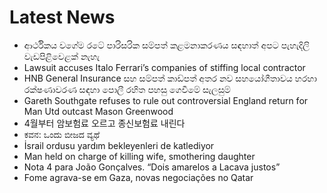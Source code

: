 # Latest News
-  ආර්ථිකය වගේම රටේ පාරිසරික සම්පත් කළමනාකරණය සඳහාත් අපට පැහැදිලි වැඩපිළිවෙළක් නැහැ
-  Lawsuit accuses Italo Ferrari’s companies of stiffing local contractor
-  HNB General Insurance සහ සම්පත් කාඩ්පත් අතර නව සහයෝගීතාවය හරහා රක්ෂණාවරණ සඳහා පොලී රහිත පහසු ගෙවීමේ සැලසුම්
-  Gareth Southgate refuses to rule out controversial England return for Man Utd outcast Mason Greenwood
-  4월부터 암보험료 오르고 종신보험료 내린다
-  ಕವನ: ಒಂದು ಬೀಜದ ವ್ಯಥೆ
-  İsrail ordusu yardım bekleyenleri de katlediyor
-  Man held on charge of killing wife, smothering daughter
-  Nota 4 para João Gonçalves. “Dois amarelos a Lacava justos”
-  Fome agrava-se em Gaza, novas negociações no Qatar
